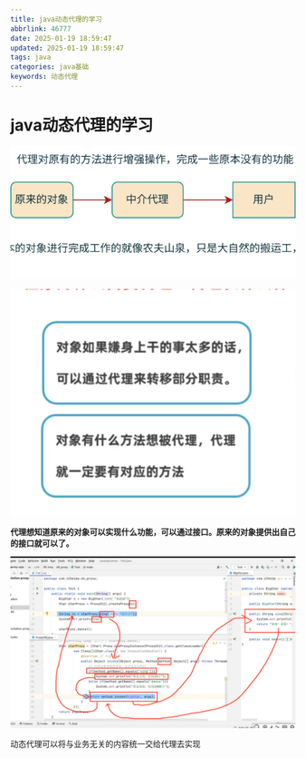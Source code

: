 ```yaml
---
title: java动态代理的学习
abbrlink: 46777
date: 2025-01-19 18:59:47
updated: 2025-01-19 18:59:47
tags: java
categories: java基础
keywords: 动态代理
---
```

# java动态代理的学习

![代理的自我认识](java动态代理的学习/1.svg)

![接口与实现的关系](java动态代理的学习/71rcS1d5Jf8S05yDfo7-KlIhsAs49g2hsLaMbhnyvUg=.png)

**代理想知道原来的对象可以实现什么功能，可以通过接口。原来的对象提供出自己的接口就可以了。**

![代码执行流程](java动态代理的学习/WwJg2yTj4N-hT_bIU8g3k4zuMxIZiRyvsi28WcUzrac=.png)

动态代理可以将与业务无关的内容统一交给代理去实现

